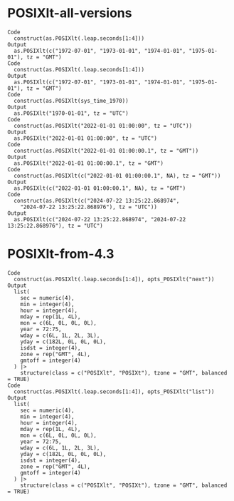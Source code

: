 # POSIXlt-all-versions

    Code
      construct(as.POSIXlt(.leap.seconds[1:4]))
    Output
      as.POSIXlt(c("1972-07-01", "1973-01-01", "1974-01-01", "1975-01-01"), tz = "GMT")
    Code
      construct(as.POSIXlt(.leap.seconds[1:4]))
    Output
      as.POSIXlt(c("1972-07-01", "1973-01-01", "1974-01-01", "1975-01-01"), tz = "GMT")
    Code
      construct(as.POSIXlt(sys_time_1970))
    Output
      as.POSIXlt("1970-01-01", tz = "UTC")
    Code
      construct(as.POSIXlt("2022-01-01 01:00:00", tz = "UTC"))
    Output
      as.POSIXlt("2022-01-01 01:00:00", tz = "UTC")
    Code
      construct(as.POSIXlt("2022-01-01 01:00:00.1", tz = "GMT"))
    Output
      as.POSIXlt("2022-01-01 01:00:00.1", tz = "GMT")
    Code
      construct(as.POSIXlt(c("2022-01-01 01:00:00.1", NA), tz = "GMT"))
    Output
      as.POSIXlt(c("2022-01-01 01:00:00.1", NA), tz = "GMT")
    Code
      construct(as.POSIXlt(c("2024-07-22 13:25:22.868974",
        "2024-07-22 13:25:22.868976"), tz = "UTC"))
    Output
      as.POSIXlt(c("2024-07-22 13:25:22.868974", "2024-07-22 13:25:22.868976"), tz = "UTC")

# POSIXlt-from-4.3

    Code
      construct(as.POSIXlt(.leap.seconds[1:4]), opts_POSIXlt("next"))
    Output
      list(
        sec = numeric(4),
        min = integer(4),
        hour = integer(4),
        mday = rep(1L, 4L),
        mon = c(6L, 0L, 0L, 0L),
        year = 72:75,
        wday = c(6L, 1L, 2L, 3L),
        yday = c(182L, 0L, 0L, 0L),
        isdst = integer(4),
        zone = rep("GMT", 4L),
        gmtoff = integer(4)
      ) |>
        structure(class = c("POSIXlt", "POSIXt"), tzone = "GMT", balanced = TRUE)
    Code
      construct(as.POSIXlt(.leap.seconds[1:4]), opts_POSIXlt("list"))
    Output
      list(
        sec = numeric(4),
        min = integer(4),
        hour = integer(4),
        mday = rep(1L, 4L),
        mon = c(6L, 0L, 0L, 0L),
        year = 72:75,
        wday = c(6L, 1L, 2L, 3L),
        yday = c(182L, 0L, 0L, 0L),
        isdst = integer(4),
        zone = rep("GMT", 4L),
        gmtoff = integer(4)
      ) |>
        structure(class = c("POSIXlt", "POSIXt"), tzone = "GMT", balanced = TRUE)

